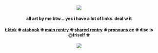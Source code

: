 #### <p align="center"> ![](https://files.catbox.moe/esw0fj.png)
#### <p align="center"> all art by me btw... yes i have a lot of links. deal w it
#### <p align="center"> [tiktok](https://www.tiktok.com/@fri_core)  ❀  [atabook](https://fri.atabook.org)  ❀  [main rentry](https://rentry.co/feelbetter)  ❀  [shared rentry](https://rentry.co/samestation)  ❀  [pronouns cc](https://pronouns.cc/@nightic)  ❀  disc is @friself  ❀

#### <p align="center"> ![](https://files.catbox.moe/m5m3yv.png)
